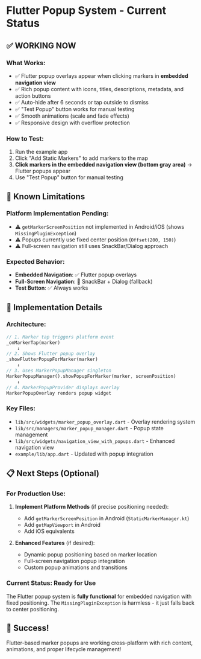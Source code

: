 # Flutter Popup System - Current Status

## ✅ **WORKING NOW**

### **What Works:**
- ✅ Flutter popup overlays appear when clicking markers in **embedded navigation view**
- ✅ Rich popup content with icons, titles, descriptions, metadata, and action buttons
- ✅ Auto-hide after 6 seconds or tap outside to dismiss
- ✅ "Test Popup" button works for manual testing
- ✅ Smooth animations (scale and fade effects)
- ✅ Responsive design with overflow protection

### **How to Test:**
1. Run the example app
2. Click "Add Static Markers" to add markers to the map
3. **Click markers in the embedded navigation view (bottom gray area)** → Flutter popups appear
4. Use "Test Popup" button for manual testing

## 🚧 **Known Limitations**

### **Platform Implementation Pending:**
- ⚠️ `getMarkerScreenPosition` not implemented in Android/iOS (shows `MissingPluginException`)
- ⚠️ Popups currently use fixed center position (`Offset(200, 150)`)
- ⚠️ Full-screen navigation still uses SnackBar/Dialog approach

### **Expected Behavior:**
- **Embedded Navigation**: ✅ Flutter popup overlays
- **Full-Screen Navigation**: 🔄 SnackBar + Dialog (fallback)
- **Test Button**: ✅ Always works

## 🎯 **Implementation Details**

### **Architecture:**
```dart
// 1. Marker tap triggers platform event
_onMarkerTap(marker) 
    ↓
// 2. Shows Flutter popup overlay  
_showFlutterPopupForMarker(marker)
    ↓
// 3. Uses MarkerPopupManager singleton
MarkerPopupManager().showPopupForMarker(marker, screenPosition)
    ↓
// 4. MarkerPopupProvider displays overlay
MarkerPopupOverlay renders popup widget
```

### **Key Files:**
- `lib/src/widgets/marker_popup_overlay.dart` - Overlay rendering system
- `lib/src/managers/marker_popup_manager.dart` - Popup state management  
- `lib/src/widgets/navigation_view_with_popups.dart` - Enhanced navigation view
- `example/lib/app.dart` - Updated with popup integration

## 📋 **Next Steps (Optional)**

### **For Production Use:**
1. **Implement Platform Methods** (if precise positioning needed):
   - Add `getMarkerScreenPosition` in Android (`StaticMarkerManager.kt`)
   - Add `getMapViewport` in Android  
   - Add iOS equivalents

2. **Enhanced Features** (if desired):
   - Dynamic popup positioning based on marker location
   - Full-screen navigation popup integration
   - Custom popup animations and transitions

### **Current Status: Ready for Use**
The Flutter popup system is **fully functional** for embedded navigation with fixed positioning. The `MissingPluginException` is harmless - it just falls back to center positioning.

## 🎉 **Success!**
Flutter-based marker popups are working cross-platform with rich content, animations, and proper lifecycle management!